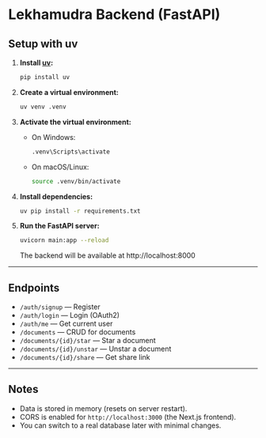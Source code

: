 # Lekhamudra Backend (FastAPI)

## Setup with uv

1. **Install [uv](https://github.com/astral-sh/uv):**

   ```bash
   pip install uv
   ```

2. **Create a virtual environment:**

   ```bash
   uv venv .venv
   ```

3. **Activate the virtual environment:**

   - On Windows:
     ```bash
     .venv\Scripts\activate
     ```
   - On macOS/Linux:
     ```bash
     source .venv/bin/activate
     ```

4. **Install dependencies:**

   ```bash
   uv pip install -r requirements.txt
   ```

5. **Run the FastAPI server:**
   ```bash
   uvicorn main:app --reload
   ```
   The backend will be available at http://localhost:8000

---

## Endpoints

- `/auth/signup` — Register
- `/auth/login` — Login (OAuth2)
- `/auth/me` — Get current user
- `/documents` — CRUD for documents
- `/documents/{id}/star` — Star a document
- `/documents/{id}/unstar` — Unstar a document
- `/documents/{id}/share` — Get share link

---

## Notes

- Data is stored in memory (resets on server restart).
- CORS is enabled for `http://localhost:3000` (the Next.js frontend).
- You can switch to a real database later with minimal changes.
